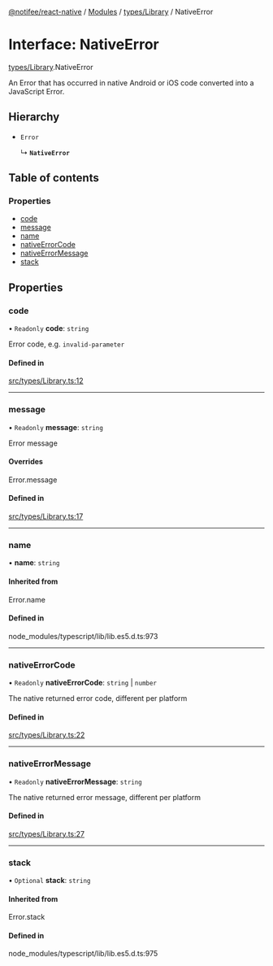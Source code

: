 [@notifee/react-native](../README.md) / [Modules](../modules.md) / [types/Library](../modules/types_Library.md) / NativeError

# Interface: NativeError

[types/Library](../modules/types_Library.md).NativeError

An Error that has occurred in native Android or iOS code converted into a JavaScript Error.

## Hierarchy

- `Error`

  ↳ **`NativeError`**

## Table of contents

### Properties

- [code](types_Library.NativeError.md#code)
- [message](types_Library.NativeError.md#message)
- [name](types_Library.NativeError.md#name)
- [nativeErrorCode](types_Library.NativeError.md#nativeerrorcode)
- [nativeErrorMessage](types_Library.NativeError.md#nativeerrormessage)
- [stack](types_Library.NativeError.md#stack)

## Properties

### code

• `Readonly` **code**: `string`

Error code, e.g. `invalid-parameter`

#### Defined in

[src/types/Library.ts:12](https://github.com/notifee/react-native-notifee/blob/ee86b51/src/types/Library.ts#L12)

___

### message

• `Readonly` **message**: `string`

Error message

#### Overrides

Error.message

#### Defined in

[src/types/Library.ts:17](https://github.com/notifee/react-native-notifee/blob/ee86b51/src/types/Library.ts#L17)

___

### name

• **name**: `string`

#### Inherited from

Error.name

#### Defined in

node_modules/typescript/lib/lib.es5.d.ts:973

___

### nativeErrorCode

• `Readonly` **nativeErrorCode**: `string` \| `number`

The native returned error code, different per platform

#### Defined in

[src/types/Library.ts:22](https://github.com/notifee/react-native-notifee/blob/ee86b51/src/types/Library.ts#L22)

___

### nativeErrorMessage

• `Readonly` **nativeErrorMessage**: `string`

The native returned error message, different per platform

#### Defined in

[src/types/Library.ts:27](https://github.com/notifee/react-native-notifee/blob/ee86b51/src/types/Library.ts#L27)

___

### stack

• `Optional` **stack**: `string`

#### Inherited from

Error.stack

#### Defined in

node_modules/typescript/lib/lib.es5.d.ts:975
